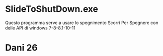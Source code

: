 # SlideToShutDown.exe

Questo programma serve a usare lo spegnimento Scorri Per Spegnere con delle API di windows 7-8-8.1-10-11

# Dani 26
